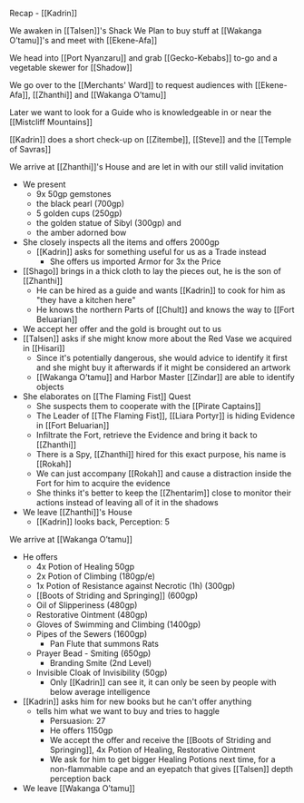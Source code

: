 Recap - [[Kadrin]]

We awaken in [[Talsen]]'s Shack
We Plan to buy stuff at [[Wakanga O’tamu]]'s and meet with [[Ekene-Afa]]

We head into [[Port Nyanzaru]] and grab [[Gecko-Kebabs]] to-go and a vegetable skewer for [[Shadow]]

We go over to the [[Merchants' Ward]] to request audiences with [[Ekene-Afa]], [[Zhanthi]] and [[Wakanga O’tamu]]

Later we want to look for a Guide who is knowledgeable in or near the [[Mistcliff Mountains]]

[[Kadrin]] does a short check-up on [[Zitembe]], [[Steve]] and the [[Temple of Savras]]

We arrive at [[Zhanthi]]'s House and are let in with our still valid invitation
- We present 
	- 9x 50gp gemstones
	- the black pearl (700gp)
	- 5 golden cups (250gp)
	- the golden statue of Sibyl (300gp) and 
	- the amber adorned bow
- She closely inspects all the items and offers 2000gp
	- [[Kadrin]] asks for something useful for us as a Trade instead
		- She offers us imported Armor for 3x the Price
- [[Shago]] brings in a thick cloth to lay the pieces out, he is the son of [[Zhanthi]]
	- He can be hired as a guide and wants [[Kadrin]] to cook for him as "they have a kitchen here"
	- He knows the northern Parts of [[Chult]] and knows the way to [[Fort Beluarian]]
- We accept her offer and the gold is brought out to us
- [[Talsen]] asks if she might know more about the Red Vase we acquired in [[Hisari]]
	- Since it's potentially dangerous, she would advice to identify it first and she might buy it afterwards if it might be considered an artwork
	- [[Wakanga O’tamu]] and Harbor Master [[Zindar]] are able to identify objects
- She elaborates on [[The Flaming Fist]] Quest
	- She suspects them to cooperate with the [[Pirate Captains]]
	- The Leader of [[The Flaming Fist]], [[Liara Portyr]] is hiding Evidence in [[Fort Beluarian]]
	- Infiltrate the Fort, retrieve the Evidence and bring it back to [[Zhanthi]] 
	- There is a Spy, [[Zhanthi]] hired for this exact purpose, his name is [[Rokah]]
	- We can just accompany [[Rokah]] and cause a distraction inside the Fort for him to acquire the evidence
	- She thinks it's better to keep the [[Zhentarim]] close to monitor their actions instead of leaving all of it in the shadows
- We leave [[Zhanthi]]'s House
	- [[Kadrin]] looks back, Perception: 5

We arrive at [[Wakanga O’tamu]]
- He offers
	- 4x Potion of Healing 50gp
	- 2x Potion of Climbing (180gp/e)
	- 1x Potion of Resistance against Necrotic (1h) (300gp)
	- [[Boots of Striding and Springing]] (600gp)
	- Oil of Slipperiness (480gp)
	- Restorative Ointment (480gp)
	- Gloves of Swimming and Climbing (1400gp)
	- Pipes of the Sewers (1600gp)
		- Pan Flute that summons Rats
	- Prayer Bead - Smiting (650gp)
		- Branding Smite (2nd Level)
	- Invisible Cloak of Invisibility (50gp)
		- Only [[Kadrin]] can see it, it can only be seen by people with below average intelligence
- [[Kadrin]] asks him for new books but he can't offer anything
	- tells him what we want to buy and tries to haggle
		- Persuasion: 27
		- He offers 1150gp
		- We accept the offer and receive the [[Boots of Striding and Springing]], 4x Potion of Healing, Restorative Ointment
		- We ask for him to get bigger Healing Potions next time, for a non-flammable cape and an eyepatch that gives [[Talsen]] depth perception back
- We leave [[Wakanga O’tamu]]

